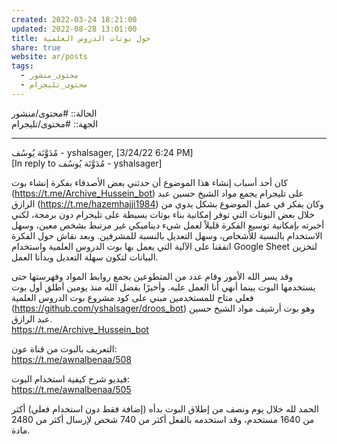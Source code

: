 ```yaml
---  
created: 2022-03-24 18:21:00  
updated: 2022-08-28 13:01:00  
title: حول بوتات الدروس العلمية  
share: true  
website: ar/posts  
tags:  
  - محتوى_منشور  
  - محتوى_تليجرام  
---  
```

  
  
الحالة:: #محتوى/منشور  
الجهة:: #محتوى/تليجرام  
  
---  
  
مُدَوَّنَة يُوسُف - yshalsager, [3/24/22 6:24 PM]  
[In reply to مُدَوَّنَة يُوسُف - yshalsager]  
  
كان أحد أسباب إنشاء هذا الموضوع أن حدثني بعض اﻷصدقاء بفكرة إنشاء بوت (<https://t.me/Archive_Hussein_bot>) على تليجرام يجمع مواد الشيخ حسين عبد الرازق (<https://t.me/hazemhajji1984>) وكان يفكر في عمل الموضوع بشكل يدوي من خلال بعض البوتات التي توفر إمكانية بناء بوتات بسيطة على تليجرام دون برمجة، لكني أخبرته بإمكانية توسيع الفكرة قليلاً لعمل شيء ديناميكي غير مرتبط بشخص معين، وسهل الاستخدام بالنسبة للأشخاص، وسهل التعديل بالنسبة للمشرفين. وبعد نقاش حول الفكرة اتفقنا على الآلية التي يعمل بها بوت الدروس العلمية واستخدام Google Sheet لتخزين البيانات لتكون سهلة التعديل وبدأنا العمل.  
  
وقد يسر الله اﻷمور وقام عدد من المتطوعين بجمع روابط المواد وفهرستها حتى يستخدمها البوت بينما أنهي أنا العمل عليه. وأخيرًا بفضل الله منذ يومين أطلق أول بوت فعلي متاح للمستخدمين مبني على كود مشروع بوت الدروس العلمية (<https://github.com/yshalsager/droos_bot>) وهو بوت أرشيف مواد الشيخ حسين عبد الرازق.  
<https://t.me/Archive_Hussein_bot>  
  
التعريف بالبوت من قناة عون:  
<https://t.me/awnalbenaa/508>  
  
فيديو شرح كيفية استخدام البوت:  
<https://t.me/awnalbenaa/505>  
  
الحمد لله خلال يوم ونصف من إطلاق البوت بدأه (إضافة فقط دون استخدام فعلي) أكثر من 1640 مستخدم، وقد استخدمه بالفعل أكثر من 740 شخص لإرسال أكثر من 2480 مادة.  
